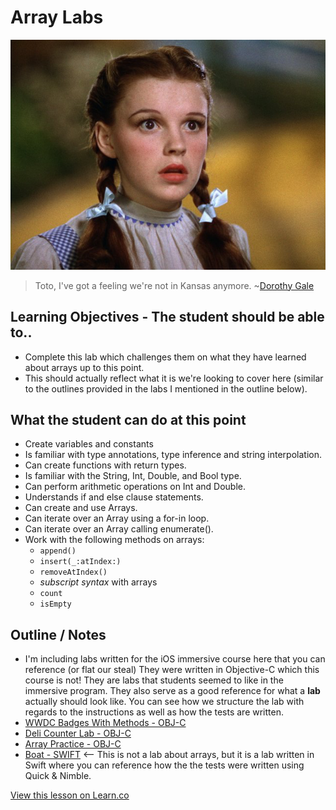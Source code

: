 # Array Labs

![Dorothy](images/DorothyGale.png)


> Toto, I've got a feeling we're not in Kansas anymore. ~[Dorothy Gale](https://en.wikipedia.org/wiki/Dorothy_Gale)


## Learning Objectives - The student should be able to..

* Complete this lab which challenges them on what they have learned about arrays up to this point.
* This should actually reflect what it is we're looking to cover here (similar to the outlines provided in the labs I mentioned in the outline below).

## What the student can do at this point 

* Create variables and constants
* Is familiar with type annotations, type inference and string interpolation.
* Can create functions with return types.
* Is familiar with the String, Int, Double, and Bool type.
* Can perform arithmetic operations on Int and Double.
* Understands if and else clause statements.
* Can create and use Arrays.
* Can iterate over an Array using a for-in loop.
* Can iterate over an Array calling enumerate().
* Work with the following methods on arrays:
	* `append()`
	* `insert(_:atIndex:)`
	* `removeAtIndex()`
	* *subscript syntax* with arrays
	* `count`
	* `isEmpty`
	
## Outline / Notes

*  I'm including labs written for the iOS immersive course here that you can reference (or flat our steal) They were written in Objective-C which this course is not! They are labs that students seemed to like in the immersive program. They also serve as a good reference for what a **lab** actually should look like. You can see how we structure the lab with regards to the instructions as well as how the tests are written.
* [WWDC Badges With Methods - OBJ-C](https://learn.co/tracks/ios-new/objective-c-basics/basic-structures/wwdc-badges-with-methods)
* [Deli Counter Lab - OBJ-C](https://learn.co/tracks/ios-new/objective-c-basics/basic-structures/deli-counter)
* [Array Practice - OBJ-C](https://github.com/learn-co-curriculum/objc-array-practice)
* [Boat - SWIFT](https://github.com/learn-co-curriculum/swift-boat) <-- This is not a lab about arrays, but it is a lab written in Swift where you can reference how the the tests were written using Quick & Nimble.

<a href='https://learn.co/lessons/ArrayLab' data-visibility='hidden'>View this lesson on Learn.co</a>
